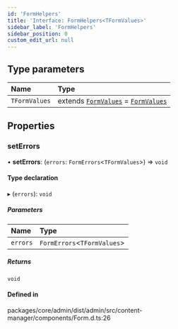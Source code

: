 ```yaml
---
id: 'FormHelpers'
title: 'Interface: FormHelpers<TFormValues>'
sidebar_label: 'FormHelpers'
sidebar_position: 0
custom_edit_url: null
---
```


## Type parameters

| Name          | Type                                                                  |
| :------------ | :-------------------------------------------------------------------- |
| `TFormValues` | extends [`FormValues`](FormValues.md) = [`FormValues`](FormValues.md) |

## Properties

### setErrors

• **setErrors**: (`errors`: `FormErrors`<`TFormValues`\>) => `void`

#### Type declaration

▸ (`errors`): `void`

##### Parameters

| Name     | Type                         |
| :------- | :--------------------------- |
| `errors` | `FormErrors`<`TFormValues`\> |

##### Returns

`void`

#### Defined in

packages/core/admin/dist/admin/src/content-manager/components/Form.d.ts:26
